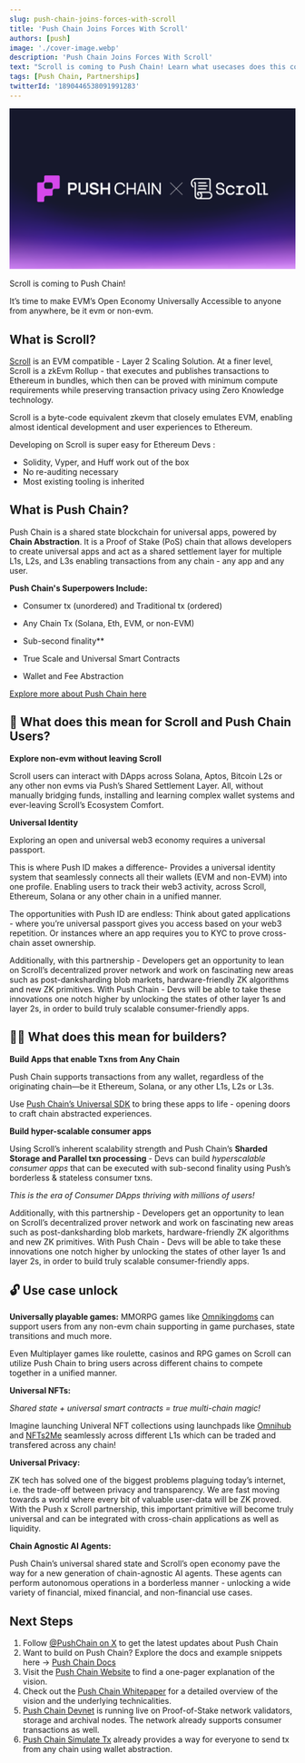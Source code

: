 ```yaml
---
slug: push-chain-joins-forces-with-scroll
title: 'Push Chain Joins Forces With Scroll'
authors: [push]
image: './cover-image.webp'
description: 'Push Chain Joins Forces With Scroll'
text: "Scroll is coming to Push Chain! Learn what usecases does this collaboration unlocks and how devs and users can make the best of it!"
tags: [Push Chain, Partnerships]
twitterId: '1890446538091991283'
---
```


![Cover image of Push Chain Join Forces With Scroll ](./cover-image.webp)

<!--truncate-->

Scroll is coming to Push Chain!

It’s time to make EVM’s Open Economy Universally Accessible to anyone from anywhere, be it evm or non-evm.

## What is Scroll?

[Scroll](https://scroll.io/) is an EVM compatible - Layer 2 Scaling Solution. At a finer level, Scroll is a zkEvm Rollup - that executes and publishes transactions to Ethereum in bundles, which then can be proved with minimum compute requirements while preserving transaction privacy using Zero Knowledge technology.

Scroll is a byte-code equivalent zkevm that closely emulates EVM, enabling almost identical development and user experiences to Ethereum.

Developing on Scroll is super easy for Ethereum Devs :

- Solidity, Vyper, and Huff work out of the box
- No re-auditing necessary
- Most existing tooling is inherited


## What is Push Chain?

Push Chain is a shared state blockchain for universal apps, powered by **Chain Abstraction**. It is a Proof of Stake (PoS) chain that allows developers to create universal apps and act as a shared settlement layer for multiple L1s, L2s, and L3s enabling transactions from any chain - any app and any user.

**Push Chain's Superpowers Include:**

- Consumer tx (unordered) and Traditional tx (ordered)

- Any Chain Tx (Solana, Eth, EVM, or non-EVM)

- Sub-second finality**  

- True Scale and Universal Smart Contracts

- Wallet and Fee Abstraction

[Explore more about Push Chain here](https://push.org)

## **👥 What does this mean for Scroll and Push Chain Users?**

**Explore non-evm without leaving Scroll**

Scroll users can interact with DApps across Solana, Aptos, Bitcoin L2s or any other non evms via Push’s Shared Settlement Layer. All, without manually bridging funds, installing and learning complex wallet systems and ever-leaving Scroll’s Ecosystem Comfort.

**Universal  Identity**

Exploring an open and universal web3 economy requires a universal passport.

This is where Push ID makes a difference- Provides a universal identity system that seamlessly connects all their wallets (EVM and non-EVM) into one profile.
Enabling users to track their web3 activity, across Scroll, Ethereum, Solana or any other chain in a unified manner.

The opportunities with Push ID are endless:
Think about gated applications - where you’re universal passport gives you access based on your web3 repetition. Or  instances where an app requires you to KYC to prove cross-chain asset ownership.

Additionally, with this partnership - Developers get an opportunity to lean on Scroll’s decentralized prover network and work on fascinating new areas such as post-danksharding blob markets, hardware-friendly ZK algorithms and new ZK primitives. With Push Chain - Devs will be able to take these innovations one notch higher by unlocking the states of other layer 1s and layer 2s, in order to build truly scalable consumer-friendly apps.



## 👷‍♂️ What does this mean for builders?

**Build Apps that enable Txns from Any Chain**

Push Chain supports transactions from any wallet, regardless of the originating chain—be it Ethereum, Solana, or any other L1s, L2s or L3s.

Use [Push Chain’s Universal SDK](https://push.org/docs) to bring these apps to life - opening doors to craft chain abstracted experiences.

**Build hyper-scalable consumer apps**

Using Scroll’s inherent scalability strength and Push Chain’s **Sharded Storage and Parallel txn processing** - Devs can build *hyperscalable consumer apps*  that can be executed with sub-second finality using Push’s  borderless & stateless consumer txns.

*This is the era of Consumer DApps thriving with millions of users!*

Additionally, with this partnership - Developers get an opportunity to lean on Scroll’s decentralized prover network and work on fascinating new areas such as post-danksharding blob markets, hardware-friendly ZK algorithms and new ZK primitives. With Push Chain - Devs will be able to take these innovations one notch higher by unlocking the states of other layer 1s and layer 2s, in order to build truly scalable consumer-friendly apps.






## 🔓 Use case unlock

**Universally playable games:**
MMORPG games like [Omnikingdoms](https://www.omnikingdoms.io/) can support users from any non-evm chain supporting in game purchases, state transitions and much more.

Even Multiplayer games like roulette, casinos and RPG games on Scroll can utilize Push Chain to bring users across different chains to compete together in a unified manner.

**Universal NFTs:**

*Shared state + universal smart contracts = true multi-chain magic!*

Imagine launching Univeral NFT collections using launchpads like [Omnihub](https://omnihub.xyz/) and [NFTs2Me](https://nfts2me.com/) seamlessly across different L1s which can be traded and transfered across any chain!

**Universal Privacy:**

ZK tech has solved one of the biggest problems plaguing today’s internet, i.e. the trade-off between privacy and transparency. We are fast moving towards a world where every bit of valuable user-data will be ZK proved. With the Push x Scroll partnership, this important primitive will become truly universal and can be integrated with cross-chain applications as well as liquidity.


**Chain Agnostic AI Agents:**

Push Chain’s universal shared state and Scroll’s open economy  pave the way for a new generation of chain-agnostic AI agents. These agents can perform autonomous operations in a borderless manner - unlocking a wide variety of financial, mixed financial, and non-financial use cases.


## Next Steps

1. Follow [@PushChain on X](https://x.com/PushChain) to get the latest updates about Push Chain
2. Want to build on Push Chain? Explore the docs and example snippets here → [Push Chain Docs](https://push.org/docs/chain/)
3. Visit the [Push Chain Website](https://push.org/chain?utm_source=pushblog&utm_medium=referral&utm_campaign=pcgov) to find a one-pager explanation of the vision.
4. Check out the [Push Chain Whitepaper](https://whitepaper.push.org/?utm_source=pushblog&utm_medium=referral&utm_campaign=pcgov) for a detailed overview of the vision and the underlying technicalities.
5. [Push Chain Devnet](https://scan.push.org/?utm_source=pushblog&utm_medium=referral&utm_campaign=pcgov) is running live on Proof-of-Stake network validators, storage and archival nodes. The network already supports consumer transactions as well.
6. [Push Chain Simulate Tx](https://simulate.push.org/?utm_source=pushblog&utm_medium=referral&utm_campaign=pcgov) already provides a way for everyone to send tx from any chain using wallet abstraction.
